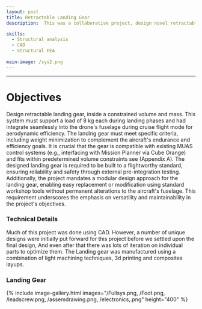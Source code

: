 ```yaml
---
layout: post
title: Retractable Landing Gear
description:  This was a collaborative project, design novel retractable landing gear, to specific requirements for our humanitarian drone

skills: 
  - Structural analysis
  - CAD
  - Structural FEA
  
main-image: /sys2.png
---
```


---
# Objectives 
Design retractable landing gear, inside a constrained volume and mass. This system must support a load of 8 kg each during landing phases and had integrate seamlessly into the drone's fuselage during cruise flight mode for aerodynamic efficiency. The landing gear must meet specific criteria, including weight minimization to complement the aircraft's endurance and efficiency goals.
It is crucial that the gear is compatible with existing MUAS control systems (e.g., interfacing with Mission Planner via Cube Orange) and fits within predetermined volume constraints see (Appendix A). The designed landing gear is required to be built to a flightworthy standard, ensuring reliability and safety through external pre-integration testing. 
Additionally, the project mandates a modular design approach for the landing gear, enabling easy replacement or modification using standard workshop tools without permanent alterations to the aircraft's fuselage. This requirement underscores the emphasis on versatility and maintainability in the project's objectives.

### Technical Details
Much of this project was done using CAD. However, a number of unique designs were initially put forward for this project before we settled upon the final design, And even after that there was lots of iteration on individual parts to optimize them. The Landing gear was manufactured using a combination of light machining techniques, 3d printing and composites layups.



### Landing Gear
{% include image-gallery.html images="/Fullsys.png, /Foot.png, /leadscrew.png, /assemdrawing.png, /electronics,.png" height="400" %}
